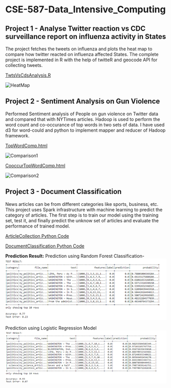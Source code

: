 # CSE-587-Data_Intensive_Computing

##

## Project 1 - Analyse Twitter reaction vs CDC surveillance report on influenza activity in States
The project fetches the tweets on influenza and plots the heat map to compare how twitter reacted on influenza affected States. The complete project is implemented in R with the help of twitteR and geocode API for collecting tweets.

[TwtsVsCdsAnalysis.R](Project1-Twitter_vs_CDC_Influenza_Analysis/TweetsVsCdsAnalysis.ipynb)

![HeatMap](Project1-Twitter_vs_CDC_Influenza_Analysis/pics/twt_vs_cdc.PNG)

##
##

## Project 2 - Sentiment Analysis on Gun Violence
Performed Sentiment analysis of People on gun violence on Twitter data and compared that with NYTimes articles. Hadoop is used to perform the word count and co-occurance of top words in two sets of data. I have used d3 for word-could and python to implement mapper and reducer of Hadoop framework.

[TopWordComp.html](Project2-SentimentAnalysis/SentimentAnalysis/d3_wordcloud/topwords-wordcloud.html)

![Comparison1](Project2-SentimentAnalysis/SentimentAnalysis/images/comparison1.PNG)

[CooccurTopWordComp.html](Project2-SentimentAnalysis/SentimentAnalysis/d3_wordcloud/co-occur-wordcloud.html)

![Comparison2](Project2-SentimentAnalysis/SentimentAnalysis/images/comparison2.PNG)


##
##

## Project 3 - Document Classification
News articles can be from different categories like sports, business, etc. This project uses Spark infrastructure with machine learning to predict the category of articles. The first step is to train our model using the training set, test it, and finally predict the unknow set of articles and evaluate the performance of trained model.

[ArticleCollection Python Code](project3-document-classification/arcticles-collection.ipynb)

[DocumentClassification Python Code](project3-document-classification/document-classification.ipynb)

**Prediction Result:**
Prediction using Random Forest Classification-
![RandomForestClassification](project3-document-classification/output/random_forest_classification.png)

Prediction using Logistic Regression Model
![LogisticRegression](project3-document-classification/output/logistic_regression.png)

